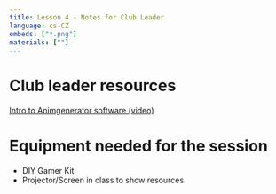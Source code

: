 ```yaml
---
title: Lesson 4 - Notes for Club Leader
language: cs-CZ
embeds: ["*.png"]
materials: [""]
...
```


# Club leader resources

[Intro to Animgenerator software (video)](https://www.youtube.com/watch?v=3EWrIves9_U)

# Equipment needed for the session

+ DIY Gamer Kit
+ Projector/Screen in class to show resources
